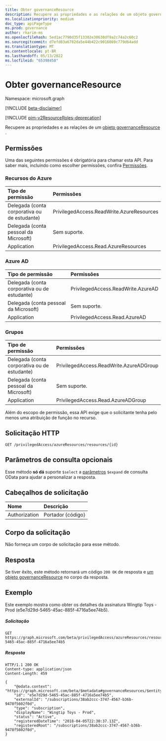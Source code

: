 ```yaml
---
title: Obter governanceResource
description: Recupere as propriedades e as relações de um objeto governanceResource.
ms.localizationpriority: medium
doc_type: apiPageType
ms.prod: governance
author: rkarim-ms
ms.openlocfilehash: 5ed1ac7790d35f13302e30630df9a2c74a2c60c2
ms.sourcegitcommit: d7efd03a6782da5e44b422c9016869c779d64add
ms.translationtype: MT
ms.contentlocale: pt-BR
ms.lasthandoff: 05/13/2022
ms.locfileid: "65398458"
---
```

# <a name="get-governanceresource"></a>Obter governanceResource

Namespace: microsoft.graph

[!INCLUDE [beta-disclaimer](../../includes/beta-disclaimer.md)]

[!INCLUDE [pim-v2ResourceRoles-deprecation](../../includes/pim-v2ResourceRoles-deprecation.md)]

Recupere as propriedades e as relações de um [objeto governanceResource](../resources/governanceresource.md) .

## <a name="permissions"></a>Permissões
Uma das seguintes permissões é obrigatória para chamar esta API. Para saber mais, incluindo como escolher permissões, confira [Permissões](/graph/permissions-reference#privileged-access-permissions).

### <a name="azure-resources"></a>Recursos do Azure

| Tipo de permissão | Permissões |
|:--------------- |:----------- |
| Delegada (conta corporativa ou de estudante) | PrivilegedAccess.ReadWrite.AzureResources |
| Delegada (conta pessoal da Microsoft) | Sem suporte. |
| Application | PrivilegedAccess.Read.AzureResources |

### <a name="azure-ad"></a>Azure AD

| Tipo de permissão | Permissões |
|:--------------- |:----------- |
| Delegada (conta corporativa ou de estudante) | PrivilegedAccess.ReadWrite.AzureAD |
| Delegada (conta pessoal da Microsoft) | Sem suporte. |
| Application | PrivilegedAccess.Read.AzureAD |

### <a name="groups"></a>Grupos

|Tipo de permissão | Permissões |
|:-------------- |:----------- |
| Delegada (conta corporativa ou de estudante) | PrivilegedAccess.ReadWrite.AzureADGroup |
| Delegada (conta pessoal da Microsoft) | Sem suporte. |
| Application | PrivilegedAccess.Read.AzureADGroup |

Além do escopo de permissão, essa API exige que o solicitante tenha pelo menos uma atribuição de função no recurso.

## <a name="http-request"></a>Solicitação HTTP
<!-- { "blockType": "ignored" } -->
```http
GET /privilegedAccess/azureResources/resources/{id}
```

## <a name="optional-query-parameters"></a>Parâmetros de consulta opcionais
Esse método **só dá** suporte `$select` a [parâmetros](/graph/query-parameters) `$expand` de consulta OData para ajudar a personalizar a resposta.

## <a name="request-headers"></a>Cabeçalhos de solicitação
| Nome      |Descrição|
|:----------|:----------|
| Authorization  | Portador {código}|

## <a name="request-body"></a>Corpo da solicitação
Não forneça um corpo de solicitação para esse método.
## <a name="response"></a>Resposta
Se tiver êxito, este método retornará um código `200 OK` de resposta e [um objeto governanceResource](../resources/governanceresource.md) no corpo da resposta.

## <a name="example"></a>Exemplo
Este exemplo mostra como obter os detalhes da assinatura Wingtip Toys - Prod (e5e7d29d-5465-45ac-885f-4716a5ee74b5).
<!-- {
  "blockType": "request",
  "name": "get_governanceresource"
}-->
##### <a name="request"></a>Solicitação
```http
GET https://graph.microsoft.com/beta/privilegedAccess/azureResources/resources/e5e7d29d-5465-45ac-885f-4716a5ee74b5
```
##### <a name="response"></a>Resposta
<!-- {
  "blockType": "response",
  "truncated": false,
  "@odata.type": "microsoft.graph.governanceResource"
} -->
```http
HTTP/1.1 200 OK
Content-type: application/json
Content-Length: 459

{
    "@odata.context": "https://graph.microsoft.com/beta/$metadata#governanceResources/$entity",
    "id": "e5e7d29d-5465-45ac-885f-4716a5ee74b5",
    "externalId": "/subscriptions/38ab2ccc-3747-4567-b36b-9478f5602f0d",
    "type": "subscription",
    "displayName": "Wingtip Toys - Prod",
    "status": "Active",
    "registeredDateTime": "2018-04-05T22:30:37.13Z",
    "registeredRoot": "/subscriptions/38ab2ccc-3747-4567-b36b-9478f5602f0d",    
}
```

<!-- uuid: 8fcb5dbc-d5aa-4681-8e31-b001d5168d79
2015-10-25 14:57:30 UTC -->
<!--
{
  "type": "#page.annotation",
  "description": "Get governanceResource",
  "keywords": "",
  "section": "documentation",
  "tocPath": "",
  "suppressions": []
}
-->


